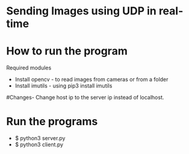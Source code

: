 
# Sending Images using UDP in real-time

# How to run the program
Required modules
* Install opencv  - to read images from cameras or from a folder
* Install imutils - using pip3 install imutils

#Changes- Change host ip to the server ip instead of localhost.

# Run the programs 
- $ python3 server.py
- $ python3 client.py
